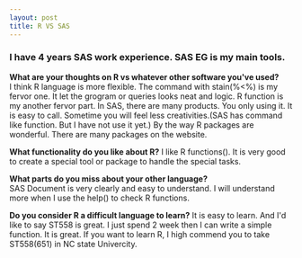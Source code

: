 ```yaml
---
layout: post
title: R VS SAS
---
```

### I have 4 years SAS work experience. SAS EG is my main tools.   

**What are your thoughts on R vs whatever other software you've used?**  
I think R language is more flexible. The command with stain(%<%) is my fervor one. It let the grogram or queries looks neat and logic.
R function is my another fervor part. In SAS, there are many products. You only using it. It is easy to call. Sometime you will feel less creativities.(SAS has command like function. But I have not use it yet.) By the way R packages are wonderful. There are many packages on the website.

**What functionality do you like about R?** 
I like R functions(). It is very good to create a special tool or package to handle the special tasks.

**What parts do you miss about your other language?**  
SAS Document is very clearly and easy to understand. I will understand more when I use the help() to check R functions. 

**Do you consider R a difficult language to learn?** 
It is easy to learn. And I'd like to say ST558 is great. I just spend 2 week then I can write a simple function. It is great. 
If you want to learn R, I high commend you to take ST558(651) in NC state Univercity. 


